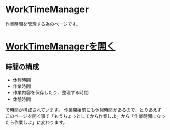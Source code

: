 # WorkTimeManager
作業時間を管理する為のページです。

# [WorkTimeManagerを開く](https://lp0ql.github.io/WorkTimeManager/)

## 時間の構成
- 休憩時間
- 作業時間
- 作業内容を保存したり、整理する時間
- 休憩時間

で時間が構成されています。
作業開始前にも休憩時間があるので、とりあえずこのページを開く事で「もうちょっとしてから作業しよ」から「作業時間になったら作業しよ」に変わります。


